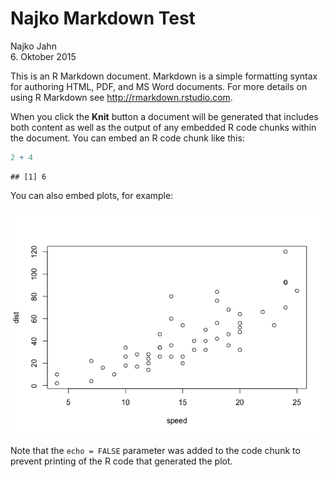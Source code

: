 # Najko Markdown Test
Najko Jahn  
6. Oktober 2015  

This is an R Markdown document. Markdown is a simple formatting syntax for authoring HTML, PDF, and MS Word documents. For more details on using R Markdown see <http://rmarkdown.rstudio.com>.

When you click the **Knit** button a document will be generated that includes both content as well as the output of any embedded R code chunks within the document. You can embed an R code chunk like this:


```r
2 + 4
```

```
## [1] 6
```

You can also embed plots, for example:

![](najko_files/figure-html/unnamed-chunk-2-1.png) 

Note that the `echo = FALSE` parameter was added to the code chunk to prevent printing of the R code that generated the plot.
